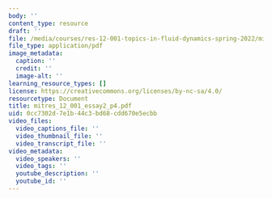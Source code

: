 ```yaml
---
body: ''
content_type: resource
draft: ''
file: /media/courses/res-12-001-topics-in-fluid-dynamics-spring-2022/mitres_12_001_essay2_p4.pdf
file_type: application/pdf
image_metadata:
  caption: ''
  credit: ''
  image-alt: ''
learning_resource_types: []
license: https://creativecommons.org/licenses/by-nc-sa/4.0/
resourcetype: Document
title: mitres_12_001_essay2_p4.pdf
uid: 0cc7302d-7e1b-44c3-bd68-cdd670e5ecbb
video_files:
  video_captions_file: ''
  video_thumbnail_file: ''
  video_transcript_file: ''
video_metadata:
  video_speakers: ''
  video_tags: ''
  youtube_description: ''
  youtube_id: ''
---
```

